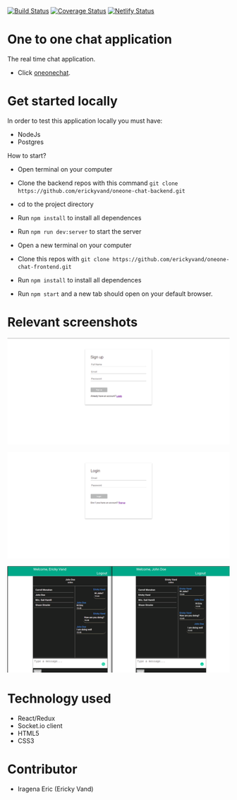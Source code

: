 [![Build Status](https://travis-ci.com/erickyvand/oneone-chat-frontend.svg?branch=main)](https://travis-ci.com/erickyvand/oneone-chat-frontend)
[![Coverage Status](https://coveralls.io/repos/github/erickyvand/oneone-chat-frontend/badge.svg?branch=main)](https://coveralls.io/github/erickyvand/oneone-chat-frontend?branch=main)
[![Netlify Status](https://api.netlify.com/api/v1/badges/65fa3a27-098a-487f-8edc-1a82e0f651ab/deploy-status)](https://app.netlify.com/sites/fervent-carson-ea033f/deploys)

# One to one chat application

The real time chat application.

- Click [oneonechat](https://oneonechat.netlify.app/).

# Get started locally

In order to test this application locally you must have:

- NodeJs
- Postgres

How to start?

- Open terminal on your computer
- Clone the backend repos with this command `git clone https://github.com/erickyvand/oneone-chat-backend.git`
- cd to the project directory
- Run `npm install` to install all dependences
- Run `npm run dev:server` to start the server

- Open a new terminal on your computer
- Clone this repos with `git clone https://github.com/erickyvand/oneone-chat-frontend.git`
- Run `npm install` to install all dependences
- Run `npm start` and a new tab should open on your default browser.

# Relevant screenshots

![Signup form](./public/signup.png 'Signup')

![Login form](./public/login.png 'Login')

![Chat box](./public/chat-box.png 'Chat box')

# Technology used

- React/Redux
- Socket.io client
- HTML5
- CSS3

# Contributor

- Iragena Eric (Ericky Vand)
